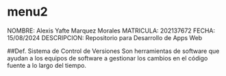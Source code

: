 # menu2
NOMBRE:	Alexis Yafte Marquez Morales
MATRICULA: 202137672
FECHA: 15/08/2024
DESCRIPCION: Repositorio para Desarrollo de Apps Web

##Def. Sistema de Control de Versiones
Son herramientas de software que ayudan a los equipos de software a gestionar 
los cambios en el código fuente a lo largo del tiempo.
